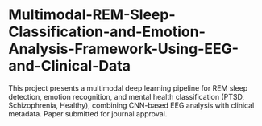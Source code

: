 # Multimodal-REM-Sleep-Classification-and-Emotion-Analysis-Framework-Using-EEG-and-Clinical-Data
This project presents a multimodal deep learning pipeline for REM sleep detection, emotion recognition, and mental health classification (PTSD, Schizophrenia, Healthy), combining CNN-based EEG analysis with clinical metadata.
Paper submitted for journal approval.
